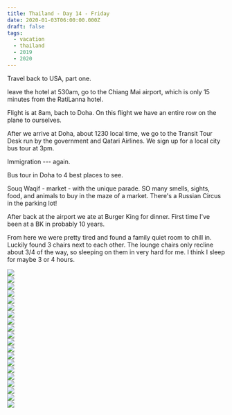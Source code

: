 ```yaml
---
title: Thailand - Day 14 - Friday
date: 2020-01-03T06:00:00.000Z
draft: false
tags:
  - vacation
  - thailand
  - 2019
  - 2020
---
```


Travel back to USA, part one.

leave the hotel at 530am, go to the Chiang Mai airport, which is only 15 minutes from the RatiLanna hotel.

Flight is at 8am, bach to Doha. On this flight we have an entire row on the plane to ourselves.

After we arrive at Doha, about 1230 local time, we go to the Transit Tour Desk run by the government and Qatari Airlines. We sign up for a local city bus tour at 3pm.

Immigration --- again.

Bus tour in Doha to 4 best places to see.

Souq Waqif - market - with the unique parade. SO many smells, sights, food, and animals to buy in the maze of a market. There's a Russian Circus in the parking lot!

After back at the airport we ate at Burger King for dinner. First time I've been at a BK in probably 10 years.

From here we were pretty tired and found a family quiet room to chill in. Luckily found 3 chairs next to each other. The lounge chairs only recline about 3/4 of the way, so sleeping on them in very hard for me. I think I sleep for maybe 3 or 4 hours.

<div id="a48adc94850ad21737ca96d8cd085f4f5" style="display:none">
  <h3>
</h3>
  <p>
</p>
</div>

<div id="a69aee20be2f6fcfc390f5b1cdc5a0b74" style="display:none">
  <h3>
</h3>
  <p>
</p>
</div>

<div id="a1ff5144fe661cf6d34bdd317cbecfac5" style="display:none">
  <h3>
</h3>
  <p>
</p>
</div>

<div id="a27a0ad66c98348c82c41d322e6ab8be7" style="display:none">
  <h3>
</h3>
  <p>
</p>
</div>

<div id="a4f5bd8662ed2d15441a8f12fb07e682d" style="display:none">
  <h3>
</h3>
  <p>
</p>
</div>

<div id="ec3ae4c1cceab427a83ceedb94d6b38c" style="display:none">
  <h3>
</h3>
  <p>
</p>
</div>

<div id="a81ca161ff56a0589ccdd8c6407cca95c" style="display:none">
  <h3>
</h3>
  <p>
</p>
</div>

<div id="fcb3ad57c3e852aed2d8e82429a5194d" style="display:none">
  <h3>
</h3>
  <p>
</p>
</div>

<div id="a2064021c88bace266f7e44baf32b3727" style="display:none">
  <h3>
</h3>
  <p>
</p>
</div>

<div id="fbf077470747670352cb6dd2afef8ac3" style="display:none">
  <h3>
</h3>
  <p>
</p>
</div>

<div class="demo-gallery">
  <div id="mypicts" class="list-styled">
  <a href="https://static.bobflorian.com/thailand/day14/6.jpg" data-sub-html="#a48adc94850ad21737ca96d8cd085f4f5"><img class="img-responsive" src="https://static.bobflorian.com/thailand/day14/thumbnail_6.jpg"><div class="demo-gallery-poster">
  <img src="/img/zoom.png">
</div></a>
  <a href="https://static.bobflorian.com/thailand/day14/3.jpg" data-sub-html="#a69aee20be2f6fcfc390f5b1cdc5a0b74"><img class="img-responsive" src="https://static.bobflorian.com/thailand/day14/thumbnail_3.jpg"><div class="demo-gallery-poster">
  <img src="/img/zoom.png">
</div></a>
  <a href="https://static.bobflorian.com/thailand/day14/4.jpg" data-sub-html="#a1ff5144fe661cf6d34bdd317cbecfac5"><img class="img-responsive" src="https://static.bobflorian.com/thailand/day14/thumbnail_4.jpg"><div class="demo-gallery-poster">
  <img src="/img/zoom.png">
</div></a>
  <a href="https://static.bobflorian.com/thailand/day14/0.jpg" data-sub-html="#a27a0ad66c98348c82c41d322e6ab8be7"><img class="img-responsive" src="https://static.bobflorian.com/thailand/day14/thumbnail_0.jpg"><div class="demo-gallery-poster">
  <img src="/img/zoom.png">
</div></a>
  <a href="https://static.bobflorian.com/thailand/day14/2.jpg" data-sub-html="#a4f5bd8662ed2d15441a8f12fb07e682d"><img class="img-responsive" src="https://static.bobflorian.com/thailand/day14/thumbnail_2.jpg"><div class="demo-gallery-poster">
  <img src="/img/zoom.png">
</div></a>
  <a href="https://static.bobflorian.com/thailand/day14/5.jpg" data-sub-html="#ec3ae4c1cceab427a83ceedb94d6b38c"><img class="img-responsive" src="https://static.bobflorian.com/thailand/day14/thumbnail_5.jpg"><div class="demo-gallery-poster">
  <img src="/img/zoom.png">
</div></a>
  <a href="https://static.bobflorian.com/thailand/day14/7.jpg" data-sub-html="#a81ca161ff56a0589ccdd8c6407cca95c"><img class="img-responsive" src="https://static.bobflorian.com/thailand/day14/thumbnail_7.jpg"><div class="demo-gallery-poster">
  <img src="/img/zoom.png">
</div></a>
  <a href="https://static.bobflorian.com/thailand/day14/1.jpg" data-sub-html="#fcb3ad57c3e852aed2d8e82429a5194d"><img class="img-responsive" src="https://static.bobflorian.com/thailand/day14/thumbnail_1.jpg"><div class="demo-gallery-poster">
  <img src="/img/zoom.png">
</div></a>
  <a href="https://static.bobflorian.com/thailand/day14/9.jpg" data-sub-html="#a2064021c88bace266f7e44baf32b3727"><img class="img-responsive" src="https://static.bobflorian.com/thailand/day14/thumbnail_9.jpg"><div class="demo-gallery-poster">
  <img src="/img/zoom.png">
</div></a>
  <a href="https://static.bobflorian.com/thailand/day14/8.jpg" data-sub-html="#fbf077470747670352cb6dd2afef8ac3"><img class="img-responsive" src="https://static.bobflorian.com/thailand/day14/thumbnail_8.jpg"><div class="demo-gallery-poster">
  <img src="/img/zoom.png">
</div></a>
</div>
</div>

<script type="text/javascript">

    lightGallery(document.getElementById('mypicts'), {
    thumbnail:true,
    download:false,
    preload:6
});

    $('#mypicts').justifiedGallery({
    rowHeight : 100,
    lastRow : 'nojustify',
    margins : 20
    });

</script>
